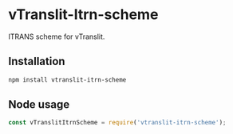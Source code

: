 # vTranslit-Itrn-scheme

ITRANS scheme for vTranslit.

## Installation

```bash
npm install vtranslit-itrn-scheme
```

## Node usage

```js
const vTranslitItrnScheme = require('vtranslit-itrn-scheme');

```
